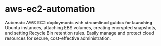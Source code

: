 # aws-ec2-automation
Automate AWS EC2 deployments with streamlined guides for launching Ubuntu instances, attaching EBS volumes, creating encrypted snapshots, and setting Recycle Bin retention rules. Easily manage and protect cloud resources for secure, cost-effective administration.
